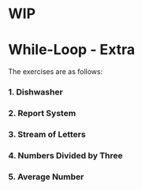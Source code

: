 # WIP

# While-Loop - Extra

The exercises are as follows:

### 1. Dishwasher
> 

### 2. Report System
> 

### 3. Stream of Letters
> 

### 4. Numbers Divided by Three
> 

### 5. Average Number
> 
